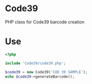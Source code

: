 # Code39
PHP class for Code39 barcode creation 

# Use

```PHP
<?php

include 'Code39/code39.php';

$code39 = new Code39('COD 39 SAMPLE');
echo $code39->generateBarcode();
```